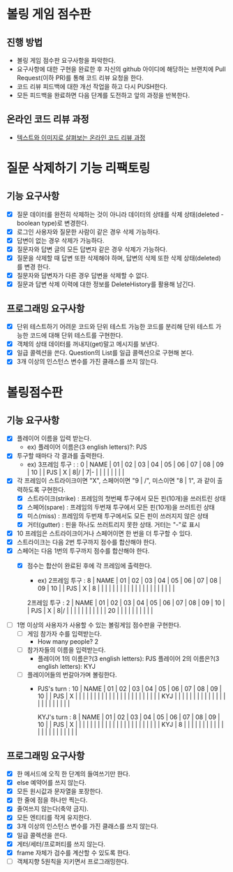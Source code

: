 # 볼링 게임 점수판
## 진행 방법
* 볼링 게임 점수판 요구사항을 파악한다.
* 요구사항에 대한 구현을 완료한 후 자신의 github 아이디에 해당하는 브랜치에 Pull Request(이하 PR)를 통해 코드 리뷰 요청을 한다.
* 코드 리뷰 피드백에 대한 개선 작업을 하고 다시 PUSH한다.
* 모든 피드백을 완료하면 다음 단계를 도전하고 앞의 과정을 반복한다.

## 온라인 코드 리뷰 과정
* [텍스트와 이미지로 살펴보는 온라인 코드 리뷰 과정](https://github.com/next-step/nextstep-docs/tree/master/codereview)

# 질문 삭제하기 기능 리팩토링
## 기능 요구사항
* [x] 질문 데이터를 완전히 삭제하는 것이 아니라 데이터의 상태를 삭제 상태(deleted - boolean type)로 변경한다.
* [x] 로그인 사용자와 질문한 사람이 같은 경우 삭제 가능하다.
* [x] 답변이 없는 경우 삭제가 가능하다. 
* [x] 질문자와 답변 글의 모든 답변자 같은 경우 삭제가 가능하다.
* [x] 질문을 삭제할 때 답변 또한 삭제해야 하며, 답변의 삭제 또한 삭제 상태(deleted)를 변경 한다.
* [x] 질문자와 답변자가 다른 경우 답변을 삭제할 수 없다.
* [x] 질문과 답변 삭제 이력에 대한 정보를 DeleteHistory를 활용해 남긴다.
## 프로그래밍 요구사항
* [x] 단위 테스트하기 어려운 코드와 단위 테스트 가능한 코드를 분리해 단위 테스트 가능한 코드에 대해 단위 테스트를 구현한다.
* [x] 객체의 상태 데이터를 꺼내지(get)말고 메시지를 보낸다.
* [x] 일급 콜렉션을 쓴다. Question의 List를 일급 콜렉션으로 구현해 본다.
* [x] 3개 이상의 인스턴스 변수를 가진 클래스를 쓰지 않는다.

# 볼링점수판
## 기능 요구사항
* [x] 플레이어 이름을 입력 받는다. 
  * ex) 플레이어 이름은(3 english letters)?: PJS
* [x] 투구할 때마다 각 결과를 출력한다. 
  * ex) 3프레임 투구 :  : 0
    | NAME |  01  |  02  |  03  |  04  |  05  |  06  |  07  |  08  |  09  |  10  |
    |  PJS |  X   |  8|/ |  7|- |      |      |      |      |      |      |      |
* [x] 각 프레임이 스트라이크이면 "X", 스페어이면 "9 | /", 미스이면 "8 | 1", 과 같이 출력하도록 구현한다.
  * [x] 스트라이크(strike) : 프레임의 첫번째 투구에서 모든 핀(10개)을 쓰러트린 상태
  * [x] 스페어(spare) : 프레임의 두번재 투구에서 모든 핀(10개)을 쓰러트린 상태
  * [x] 미스(miss) : 프레임의 두번재 투구에서도 모든 핀이 쓰러지지 않은 상태
  * [x] 거터(gutter) : 핀을 하나도 쓰러트리지 못한 상태. 거터는 "-"로 표시
* [x] 10 프레임은 스트라이크이거나 스페어이면 한 번을 더 투구할 수 있다.
* [x] 스트라이크는 다음 2번 투구까지 점수를 합산해야 한다. 
* [x] 스페어는 다음 1번의 투구까지 점수를 합산해야 한다.
  * [x] 점수는 합산이 완료된 후에 각 프레임에 출력한다.
    * ex)  2프레임 투구  : 8
      | NAME |  01  |  02  |  03  |  04  |  05  |  06  |  07  |  08  |  09  |  10  |
      |  PJS |  X   |  8   |      |      |      |      |      |      |      |      |
      |      |      |      |      |      |      |      |      |      |      |      |

    2프레임 투구 : 2
    | NAME |  01  |  02  |  03  |  04  |  05  |  06  |  07  |  08  |  09  |  10  |
    |  PJS |  X   |  8|/ |      |      |      |      |      |      |      |      |
    |      |  20  |      |      |      |      |      |      |      |      |      |
* [ ] 1명 이상의 사용자가 사용할 수 있는 볼링게임 점수판을 구현한다.
  * [ ] 게임 참가자 수를 입력받는다.
    * How many people? 2
  * [ ] 참가자들의 이름을 입력받는다.
    * 플레이어 1의 이름은?(3 english letters): PJS
      플레이어 2의 이름은?(3 english letters): KYJ
  * [ ] 플레이어들의 번갈아가며 볼링한다. 
    * PJS's turn : 10
      | NAME |  01  |  02  |  03  |  04  |  05  |  06  |  07  |  08  |  09  |  10  |
      |  PJS |  X   |      |      |      |      |      |      |      |      |      |
      |      |      |      |      |      |      |      |      |      |      |      |
      |  KYJ |      |      |      |      |      |      |      |      |      |      |
      |      |      |      |      |      |      |      |      |      |      |      |

      KYJ's turn : 8
      | NAME |  01  |  02  |  03  |  04  |  05  |  06  |  07  |  08  |  09  |  10  |
      |  PJS |  X   |      |      |      |      |      |      |      |      |      | 
      |      |      |      |      |      |      |      |      |      |      |      | 
      |  KYJ |  8   |      |      |      |      |      |      |      |      |      |
      |      |      |      |      |      |      |      |      |      |      |      |

## 프로그래밍 요구사항
* [x] 한 메서드에 오직 한 단계의 들여쓰기만 한다.
* [x] else 예약어를 쓰지 않는다.
* [x] 모든 원시값과 문자열을 포장한다.
* [x] 한 줄에 점을 하나만 찍는다.
* [x] 줄여쓰지 않는다(축약 금지).
* [x] 모든 엔티티를 작게 유지한다.
* [x] 3개 이상의 인스턴스 변수를 가진 클래스를 쓰지 않는다.
* [x] 일급 콜렉션을 쓴다.
* [x] 게터/세터/프로퍼티를 쓰지 않는다. 
* [x] frame 자체가 검수를 계산할 수 있도록 한다.
* [ ] 객체지향 5원칙을 지키면서 프로그래밍한다.